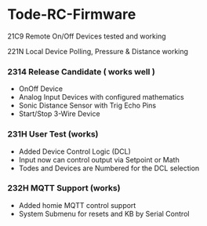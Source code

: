 # Tode-RC-Firmware

21C9 Remote On/Off Devices tested and working

221N Local Device Polling, Pressure & Distance working

### 2314 Release Candidate ( works well )
* OnOff Device
* Analog Input Devices with configured mathematics
* Sonic Distance Sensor with Trig Echo Pins
* Start/Stop 3-Wire Device

### 231H User Test (works)
* Added Device Control Logic (DCL)
* Input now can control output via Setpoint or Math
* Todes and Devices are Numbered for the DCL selection

### 232H MQTT Support (works)
* Added homie MQTT control support
* System Submenu for resets and KB by Serial Control